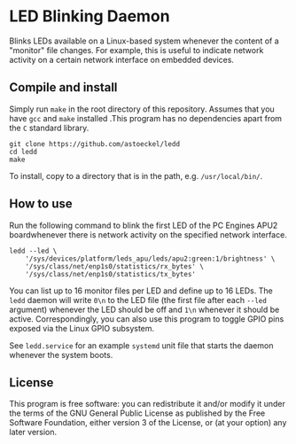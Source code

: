# LED Blinking Daemon

Blinks LEDs available on a Linux-based system whenever the content of a "monitor" file changes. For example, this is useful to indicate network activity on a certain network interface on embedded devices.

## Compile and install

Simply run `make` in the root directory of this repository. Assumes that you have `gcc` and `make` installed .This program has no dependencies apart from the `C` standard library.

```
git clone https://github.com/astoeckel/ledd
cd ledd
make
```

To install, copy to a directory that is in the path, e.g. `/usr/local/bin/`.

## How to use

Run the following command to blink the first LED of the PC Engines APU2 boardwhenever there is network activity on the specified network interface.

```
ledd --led \
	'/sys/devices/platform/leds_apu/leds/apu2:green:1/brightness' \
	'/sys/class/net/enp1s0/statistics/rx_bytes' \
	'/sys/class/net/enp1s0/statistics/tx_bytes'
```

You can list up to 16 monitor files per LED and define up to 16 LEDs. The `ledd` daemon will write `0\n` to the LED file (the first file after each `--led` argument) whenever the LED should be off and `1\n` whenever it should be active. Correspondingly, you can also use this program to toggle GPIO pins exposed via the Linux GPIO subsystem.

See `ledd.service` for an example `systemd` unit file that starts the daemon whenever the system boots.

## License

This program is free software: you can redistribute it and/or modify
it under the terms of the GNU General Public License as published by
the Free Software Foundation, either version 3 of the License, or
(at your option) any later version.

